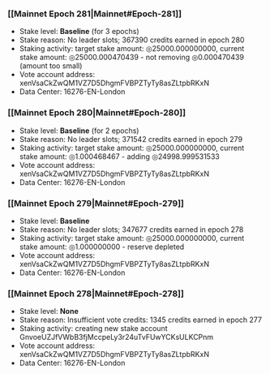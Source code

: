 ### [[Mainnet Epoch 281|Mainnet#Epoch-281]]
* Stake level: **Baseline** (for 3 epochs)
* Stake reason: No leader slots; 367390 credits earned in epoch 280
* Staking activity: target stake amount: ◎25000.000000000, current stake amount: ◎25000.000470439 - not removing ◎0.000470439 (amount too small)
* Vote account address: xenVsaCkZwQM1VZ7D5DhgmFVBPZTyTy8asZLtpbRKxN
* Data Center: 16276-EN-London
### [[Mainnet Epoch 280|Mainnet#Epoch-280]]
* Stake level: **Baseline** (for 2 epochs)
* Stake reason: No leader slots; 371542 credits earned in epoch 279
* Staking activity: target stake amount: ◎25000.000000000, current stake amount: ◎1.000468467 - adding ◎24998.999531533
* Vote account address: xenVsaCkZwQM1VZ7D5DhgmFVBPZTyTy8asZLtpbRKxN
* Data Center: 16276-EN-London
### [[Mainnet Epoch 279|Mainnet#Epoch-279]]
* Stake level: **Baseline**
* Stake reason: No leader slots; 347677 credits earned in epoch 278
* Staking activity: target stake amount: ◎25000.000000000, current stake amount: ◎1.000000000 - reserve depleted
* Vote account address: xenVsaCkZwQM1VZ7D5DhgmFVBPZTyTy8asZLtpbRKxN
* Data Center: 16276-EN-London
### [[Mainnet Epoch 278|Mainnet#Epoch-278]]
* Stake level: **None**
* Stake reason: Insufficient vote credits: 1345 credits earned in epoch 277
* Staking activity: creating new stake account GnvoeUZJfVWbB3fjMccpeLy3r24uTvFUwYCKsULKCPnm
* Vote account address: xenVsaCkZwQM1VZ7D5DhgmFVBPZTyTy8asZLtpbRKxN
* Data Center: 16276-EN-London
